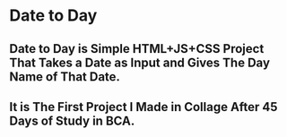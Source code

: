 # Date to Day

## Date to Day is Simple HTML+JS+CSS Project That Takes a Date as Input and Gives The Day Name of That Date.

## It is The First Project I Made in Collage After 45 Days of Study in BCA.
